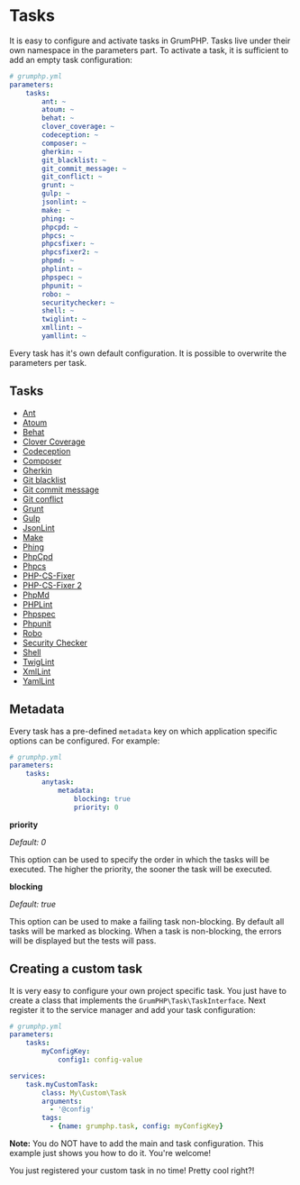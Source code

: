 # Tasks
It is easy to configure and activate tasks in GrumPHP.
Tasks live under their own namespace in the parameters part.
To activate a task, it is sufficient to add an empty task configuration:

```yaml
# grumphp.yml
parameters:
    tasks:
        ant: ~
        atoum: ~
        behat: ~
        clover_coverage: ~
        codeception: ~
        composer: ~
        gherkin: ~
        git_blacklist: ~
        git_commit_message: ~
        git_conflict: ~
        grunt: ~
        gulp: ~
        jsonlint: ~
        make: ~
        phing: ~
        phpcpd: ~
        phpcs: ~
        phpcsfixer: ~
        phpcsfixer2: ~
        phpmd: ~
        phplint: ~
        phpspec: ~
        phpunit: ~
        robo: ~
        securitychecker: ~
        shell: ~
        twiglint: ~
        xmllint: ~
        yamllint: ~
```

Every task has it's own default configuration. It is possible to overwrite the parameters per task.

## Tasks

- [Ant](tasks/ant.md)
- [Atoum](tasks/atoum.md)
- [Behat](tasks/behat.md)
- [Clover Coverage](tasks/clover_coverage.md)
- [Codeception](tasks/codeception.md)
- [Composer](tasks/composer.md)
- [Gherkin](tasks/gherkin.md)
- [Git blacklist](tasks/git_blacklist.md)
- [Git commit message](tasks/git_commit_message.md)
- [Git conflict](tasks/git_conflict.md)
- [Grunt](tasks/grunt.md)
- [Gulp](tasks/gulp.md)
- [JsonLint](tasks/jsonlint.md)
- [Make](tasks/make.md)
- [Phing](tasks/phing.md)
- [PhpCpd](tasks/phpcpd.md)
- [Phpcs](tasks/phpcs.md)
- [PHP-CS-Fixer](tasks/php_cs_fixer.md)
- [PHP-CS-Fixer 2](tasks/php_cs_fixer2.md)
- [PhpMd](tasks/phpmd.md)
- [PHPLint](tasks/phplint.md)
- [Phpspec](tasks/phpspec.md)
- [Phpunit](tasks/phpunit.md)
- [Robo](tasks/robo.md)
- [Security Checker](tasks/security_checker.md)
- [Shell](tasks/shell.md)
- [TwigLint](tasks/twiglint.md)
- [XmlLint](tasks/xmllint.md)
- [YamlLint](tasks/yamllint.md)

## Metadata

Every task has a pre-defined `metadata` key on which application specific options can be configured.
For example:

```yaml
# grumphp.yml
parameters:
    tasks:
        anytask:
            metadata:
                blocking: true
                priority: 0
```

**priority**

*Default: 0*

This option can be used to specify the order in which the tasks will be executed.
The higher the priority, the sooner the task will be executed.


**blocking**

*Default: true*

This option can be used to make a failing task non-blocking.
By default all tasks will be marked as blocking.
When a task is non-blocking, the errors will be displayed but the tests will pass.


## Creating a custom task

It is very easy to configure your own project specific task.
You just have to create a class that implements the `GrumPHP\Task\TaskInterface`.
Next register it to the service manager and add your task configuration:

```yaml
# grumphp.yml
parameters:
    tasks:
        myConfigKey:
            config1: config-value

services:
    task.myCustomTask:
        class: My\Custom\Task
        arguments:
          - '@config'
        tags:
          - {name: grumphp.task, config: myConfigKey}
```

**Note:** You do NOT have to add the main and task configuration. This example just shows you how to do it.
You're welcome!

You just registered your custom task in no time! Pretty cool right?!
